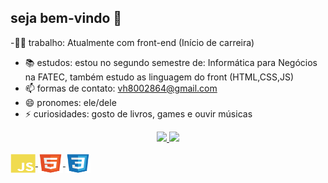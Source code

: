 ## seja bem-vindo 👋

-🧑‍💼 trabalho: Atualmente com front-end (Início de carreira)
- 📚 estudos: estou no segundo semestre de: Informática para Negócios na FATEC, também estudo as linguagem do front (HTML,CSS,JS) 
- 📫 formas de contato: vh8002864@gmail.com
- 😄 pronomes: ele/dele
- ⚡ curiosidades: gosto de livros, games e ouvir músicas 

<div align="center">
  <a href="https://github.com/rafaballerini">
  <img height="180em" src="https://github-readme-stats.vercel.app/api?username=vitorhugodossantos&show_icons=true&theme=dark&include_all_commits=true&count_private=true"/>
  <img height="180em" src="https://github-readme-stats.vercel.app/api/top-langs/?username=vitorhugodossantos&layout=compact&langs_count=7&theme=dark"/>
</div>
  
  <div style="display: inline_block"><br>
  <img align="center" alt="Rafa-Js" height="30" width="40" src="https://raw.githubusercontent.com/devicons/devicon/master/icons/javascript/javascript-plain.svg">
  <img align="center" alt="Rafa-HTML" height="30" width="40" src="https://raw.githubusercontent.com/devicons/devicon/master/icons/html5/html5-original.svg">
  <img align="center" alt="Rafa-CSS" height="30" width="40" src="https://raw.githubusercontent.com/devicons/devicon/master/icons/css3/css3-original.svg">
</div>
